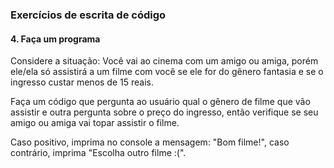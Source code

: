 
### Exercícios de escrita de código

#### 4. Faça um programa

Considere a situação: Você vai ao cinema com um amigo ou amiga, porém ele/ela só assistirá a um filme com você se ele for do gênero fantasia e se o ingresso custar menos de 15 reais.

Faça um código que pergunta ao usuário qual o gênero de filme que vão assistir e outra pergunta sobre o preço do ingresso, então verifique se seu amigo ou amiga vai topar assistir o filme.

Caso positivo, imprima no console a mensagem: "Bom filme!", caso contrário, imprima "Escolha outro filme :(".
